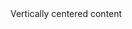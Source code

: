 <div class="p-card u-vertically-center" style="min-height: 500px;">
  <div class="p-card">
    Vertically centered content
  </div>
</div>

